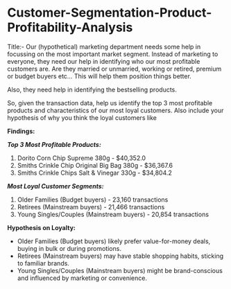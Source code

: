 # Customer-Segmentation-Product-Profitability-Analysis
Title:- Our (hypothetical) marketing department needs some help in focussing on the most important market segment. Instead of marketing to everyone, they need our help in identifying who our most profitable customers are. Are they married or unmarried, working or retired, premium or budget buyers etc… This will help them position things better.

Also, they need help in identifying the bestselling products. 

So, given the transaction data, help us identify the top 3 most profitable products and characteristics of our most loyal customers.  Also include your hypothesis of why you think the loyal customers like

**Findings:**

***Top 3 Most Profitable Products:***
1. Dorito Corn Chip Supreme 380g - $40,352.0
2. Smiths Crinkle Chip Original Big Bag 380g - $36,367.6
3. Smiths Crinkle Chips Salt & Vinegar 330g - $34,804.2
   
***Most Loyal Customer Segments:***
1. Older Families (Budget buyers) - 23,160 transactions
2. Retirees (Mainstream buyers) - 21,466 transactions
3. Young Singles/Couples (Mainstream buyers) - 20,854 transactions

**Hypothesis on Loyalty:**

- Older Families (Budget buyers) likely prefer value-for-money deals, buying in bulk or during promotions.
- Retirees (Mainstream buyers) may have stable shopping habits, sticking to familiar brands.
- Young Singles/Couples (Mainstream buyers) might be brand-conscious and influenced by marketing or convenience.
